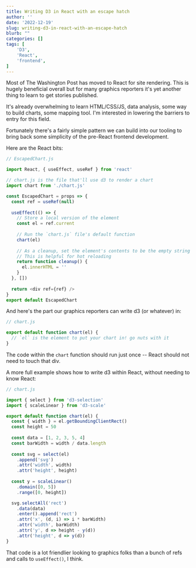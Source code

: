 ```yaml
---
title: Writing D3 in React with an escape hatch
author: ''
date: '2022-12-19'
slug: writing-d3-in-react-with-an-escape-hatch
blurb: ""
categories: []
tags: [
    'D3',
    'React',
    'frontend',
]
---
```


Most of The Washington Post has moved to React for site rendering. This is hugely beneficial overall but for many graphics reporters it's yet another thing to learn to get stories published.

It's already overwhelming to learn HTML/CSS/JS, data analysis, some way to build charts, some mapping tool. I'm interested in lowering the barriers to entry for this field.

Fortunately there's a fairly simple pattern we can build into our tooling to bring back some simplicity of the pre-React frontend development.

Here are the React bits:

```js
// EscapedChart.js

import React, { useEffect, useRef } from 'react'

// chart.js is the file that'll use d3 to render a chart
import chart from './chart.js'

const EscapedChart = props => {
  const ref = useRef(null)
  
  useEffect(() => {
    // Store a local version of the element
    const el = ref.current
    
    // Run the `chart.js` file's default function
    chart(el)
    
    // As a cleanup, set the element's contents to be the empty string
    // This is helpful for hot reloading
    return function cleanup() {
      el.innerHTML = ''
    }
  }, [])
  
  return <div ref={ref} />
}
export default EscapedChart
```

And here's the part our graphics reporters can write d3 (or whatever) in:

```js
// chart.js

export default function chart(el) {
  // `el` is the element to put your chart in! go nuts with it
}
```

The code within the `chart` function should run just once -- React should not need to touch that div.

A more full example shows how to write d3 within React, without needing to know React:

```js
// chart.js

import { select } from 'd3-selection'
import { scaleLinear } from 'd3-scale'

export default function chart(el) {
  const { width } = el.getBoundingClientRect()
  const height = 50
  
  const data = [1, 2, 3, 5, 4]
  const barWidth = width / data.length
  
  const svg = select(el)
    .append('svg')
    .attr('width', width)
    .attr('height', height)
  
  const y = scaleLinear()
    .domain([0, 5])
    .range([0, height])

  svg.selectAll('rect')
    .data(data)
    .enter().append('rect')
    .attr('x', (d, i) => i * barWidth)
    .attr('width', barWidth)
    .attr('y', d => height - y(d))
    .attr('height', d => y(d))
}
```

That code is a lot friendlier looking to graphics folks than a bunch of refs and calls to `useEffect()`, I think.

